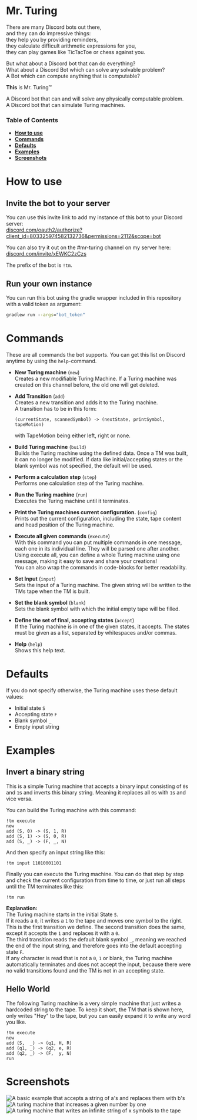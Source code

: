 # Mr. Turing

There are many Discord bots out there,  
and they can do impressive things:  
they help you by providing reminders,  
they calculate difficult arithmetic expressions for you,  
they can play games like TicTacToe or chess against you.  

But what about a Discord bot that can do everything?  
What about a Discord Bot which can solve any solvable problem?  
A Bot which can compute anything that is computable?  

**This** is Mr. Turing™  

A Discord bot that can and will solve any physically computable problem.  
A Discord bot that can simulate Turing machines.  

### **Table of Contents**  
- **[How to use](#howtouse)**  
- **[Commands](#commands)**  
- **[Defaults](#defaults)**  
- **[Examples](#examples)**  
- **[Screenshots](#screenshots)**


<a name="howtouse"/>

# How to use
## Invite the bot to your server
You can use this invite link to add my instance of this bot to your Discord server:  
[discord.com/oauth2/authorize?client_id=803325974582132736&permissions=2112&scope=bot](https://discord.com/oauth2/authorize?client_id=803325974582132736&permissions=2112&scope=bot)  

You can also try it out on the #mr-turing channel on my server here:  
[discord.com/invite/xEWKC2zCzs](https://discord.com/invite/xEWKC2zCzs)  

The prefix of the bot is `!tm`.  

## Run your own instance
You can run this bot using the gradle wrapper included in this repository with a valid token as argument:
```cmd
gradlew run --args="bot_token"
```


<a name="commands"/>

# Commands
These are all commands the bot supports. You can get this list on Discord anytime by using the `help`-command.

- **New Turing machine** (`new`)  
Creates a new modifiable Turing Machine. If a Turing machine was created on this channel before, the old one will get deleted.

- **Add Transition** (`add`)  
  Creates a new transition and adds it to the Turing machine.  
  A transition has to be in this form: 
  ```
  (currentState, scannedSymbol) -> (nextState, printSymbol, tapeMotion)
  ```
  with TapeMotion being either left, right or none.


- **Build Turing machine** (`build`)  
Builds the Turing machine using the defined data. Once a TM was built, it can no longer be modified. If data like initial/accepting states or the blank symbol was not specified, the default will be used.

- **Perform a calculation step** (`step`)  
Performs one calculation step of the Turing machine.

- **Run the Turing machine** (`run`)  
Executes the Turing machine until it terminates.

- **Print the Turing machines current configuration.** (`config`)  
Prints out the current configuration, including the state, tape content and head position of the Turing machine.

- **Execute all given commands** (`execute`)  
With this command you can put multiple commands in one message, each one in its individual line. They will be parsed one after another.  
Using execute all, you can define a whole Turing machine using one message, making it easy to save and share your creations!  
You can also wrap the commands in code-blocks for better readability.

- **Set Input** (`input`)  
Sets the input of a Turing machine. The given string will be written to the TMs tape when the TM is built.

- **Set the blank symbol** (`blank`)  
Sets the blank symbol with which the initial empty tape will be filled.

- **Define the set of final, accepting states** (`accept`)  
If the Turing machine is in one of the given states, it accepts. The states must be given as a list, separated by whitespaces and/or commas.

- **Help** (`help`)  
Shows this help text.


<a name="defaults"/>

# Defaults
If you do not specify otherwise, the Turing machine uses these default values:
- Initial state `S`
- Accepting state `F`
- Blank symbol `_`
- Empty input string


<a name="examples"/>

# Examples
## Invert a binary string
This is a simple Turing machine that accepts a binary input consisting of `0`s and `1`s and inverts this binary string. Meaning it replaces all `0`s with `1`s and vice versa.  

You can build the Turing machine with this command:
```
!tm execute
new
add (S, 0) -> (S, 1, R)
add (S, 1) -> (S, 0, R)
add (S, _) -> (F, _, N)
```
And then specify an input string like this:
```
!tm input 11010001101
```
Finally you can execute the Turing machine. You can do that step by step and check the current configuration from time to time, or just run all steps until the TM terminates like this:
```
!tm run
```
**Explanation:**  
The Turing machine starts in the initial State `S`.  
If it reads a `0`, it writes a `1` to the tape and moves one symbol to the right. This is the first transition we define. The second transition does the same, except it accepts the `1` and replaces it with a `0`.  
The third transition reads the default blank symbol `_`, meaning we reached the end of the input string, and therefore goes into the default accepting state `F`.  
If any character is read that is not a `0`, `1` or blank, the Turing machine automatically terminates and does not accept the input, because there were no valid transitions found and the TM is not in an accepting state.

## Hello World
The following Turing machine is a very simple machine that just writes a hardcoded string to the tape. To keep it short, the TM that is shown here, only writes "Hey" to the tape, but you can easily expand it to write any word you like.  
```
!tm execute
new
add (S,  _) -> (q1, H, R)
add (q1, _) -> (q2, e, R)
add (q2, _) -> (F,  y, N)
run
```


<a name="screenshots"/>

# Screenshots
![A basic example that accepts a string of a's and replaces them with b's](img/Screenshot.png)
![A turing machine that increases a given number by one](img/Screenshot2.png)
![A turing machine that writes an infinite string of x symbols to the tape](img/Screenshot3.png)

